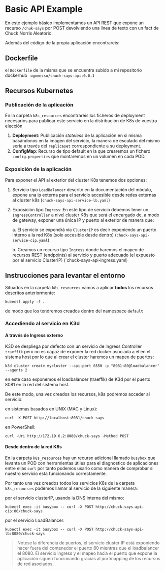 # Basic API Example

En este ejemplo básico implementamos un API REST que expone un recurso `/chuk-says` por POST devolviendo una linea de texto con un fact de Chuck Norris Aleatorio.

Además del código de la propia aplicación encontrareis:

## Dockerfile

el `Dockerfile` de la misma que se encuentra subido a mi repositorio dockerhub ` ogomezso/chuck-says-api:0.0.1`

## Recursos Kubernetes

### Publicación de la aplicación

En la carpeta `k8s_resources` encontrareis los ficheros de deployment necesarios para publicar este servicio en la distribución de K8s de vuestra elección

1. **Deployment**: Publicación *stateless* de la aplicación en si misma basándonos en la imagen del servicio, la manera de escalado del mismo seria a través del `replicaset` correspondiente a su deployment.
2. **ConfigMap**: Recurso de tipo default en la que crearemos un fichero `config.properties` que montaremos en un volumen en cada POD.

### Exposición de la aplicación

Para exponer el API al exterior del cluster K8s tenemos dos opciones:

1. Servicio tipo `LoadBalancer` descrito en la documentación del módulo, expone una ip externa para el servicio accesible desde redes externas al cluster k8s (`chuck-says-api-service-lb.yaml`)
2. Exposición tipo `Ingress`: En este tipo de servicio debemos tener un `IngressController` a nivel cluster K8s que será el encargado de, a modo de gateway, exponer una única IP y puerto al exterior de manera que:

   a. El servicio se expondrá via `ClusterIP` es decir exponiendo un puerto interno a la red K8s (solo accesible desde dentro) (`chuck-says-api-service-cip.yaml`)

   b. Creamos un recurso tipo `Ingress` donde haremos el mapeo de recursos REST (endpoints) al servicio y puerto adecuado (el expuesto por el servicio ClusterIP) (`chuck-says-api-ingress.yaml)

## Instrucciones para levantar el entorno

Situados en la carpeta `k8s_resources` vamos a aplicar **todos** los recursos descritos anteriormente:

`kubectl apply -f .`

de modo que los tendremos creados dentro del namespace `default`

### Accediendo al servicio en K3d

#### A través de Ingress externo

K3D se despliega por defecto con un servicio de Ingress Controller `traeffik` pero no es capaz de exponer la red docker asociada a el en el sistema host por lo que al crear el cluster haremos un mapeo de puertos:

`k3d cluster create mycluster --api-port 6550 -p "8081:80@loadbalancer" --agents 2`

en este caso exponemos el loadbalancer (traeffik) de K3d por el puerto 8081 en la red del sistema host.

De este modo, una vez creados los recursos, k8s podremos acceder al servicio:

en sistemas basados en UNIX (MAC y Linux):

`curl -X POST http://localhost:8081/chuck-says`

en PowerShell:

`curl -Uri http://172.19.0.2:8080/chuck-says -Method POST`

#### Desde dentro de la red K8s

En la carpeta `k8s_resources` hay un recurso adicional llamado  `busybox` que levanta un POD con herramientas útiles para el diagnostico de aplicaciones entre ellas `curl` por tanto podemos usarlo como manera de comprobar si nuestro servicio esta funcionando correctamente.

Por tanto una vez creados todos los servicios K8s de la carpeta `k8s_resources` podemos llamar al servicio de la siguiente manera:

por el servicio clusterIP, usando la DNS interna del mismo:

`kubectl exec -it busybox -- curl -X POST http://chuck-says-api-cip:80/chuck-says`

por el servicio LoadBalancer:

`kubectl exec -it busybox -- curl -X POST http://chuck-says-api-lb:8080/chuck-says`


> Notese la diferencia de puertos, el servicio cluster IP está exponiendo hacer fuera del contenedor el puerto 80 mientras que el loadbalancer el 8080. 
> El servicio ingress y el mapeo hacia el puerto que expone la aplicación siguen funcionando gracias al portmapping de los recursos de red asociados.
